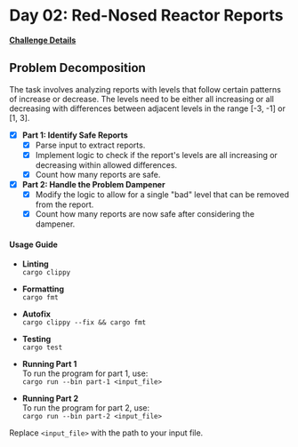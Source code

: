 # Day 02: Red-Nosed Reactor Reports

[**Challenge Details**](docs/challenge.md)

## Problem Decomposition

The task involves analyzing reports with levels that follow certain patterns of increase or decrease. The levels need to be either all increasing or all decreasing with differences between adjacent levels in the range [-3, -1] or [1, 3].

- [x] **Part 1: Identify Safe Reports**
  - [x] Parse input to extract reports.
  - [x] Implement logic to check if the report's levels are all increasing or decreasing within allowed differences.
  - [x] Count how many reports are safe.

- [x] **Part 2: Handle the Problem Dampener**
  - [x] Modify the logic to allow for a single "bad" level that can be removed from the report.
  - [x] Count how many reports are now safe after considering the dampener.

#### Usage Guide

- **Linting**  
  `cargo clippy`

- **Formatting**  
  `cargo fmt`

- **Autofix**  
  `cargo clippy --fix && cargo fmt`

- **Testing**  
  `cargo test`

- **Running Part 1**  
  To run the program for part 1, use:  
  `cargo run --bin part-1 <input_file>`

- **Running Part 2**  
  To run the program for part 2, use:  
  `cargo run --bin part-2 <input_file>`

Replace `<input_file>` with the path to your input file.